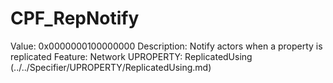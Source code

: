 # CPF_RepNotify

Value: 0x0000000100000000
Description: Notify actors when a property is replicated
Feature: Network
UPROPERTY: ReplicatedUsing (../../Specifier/UPROPERTY/ReplicatedUsing.md)